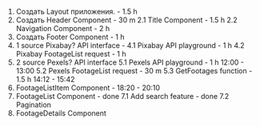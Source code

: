 1. Создать Layout приложения. - 1.5 h
2. Создать Header Component - 30 m
2.1 Title Component - 1.5 h
2.2 Navigation Component - 2 h
3. Создать Footer Component - 1 h
4. 1 source Pixabay? API interface - 
4.1 Pixabay API playground - 1 h
4.2 Pixabay FootageList request - 1 h
5. 2 source Pexels? API interface
5.1 Pexels API playground - 1 h 12:00 - 13:00 
5.2 Pexels FootageList request - 30 m
5.3 GetFootages function - 1.5 h 14:12 - 15:42
6. FootageListItem Component - 18:20 - 20:10
7. FootageList Component - done
7.1 Add search feature - done 
7.2 Pagination
8. FootageDetails Component
